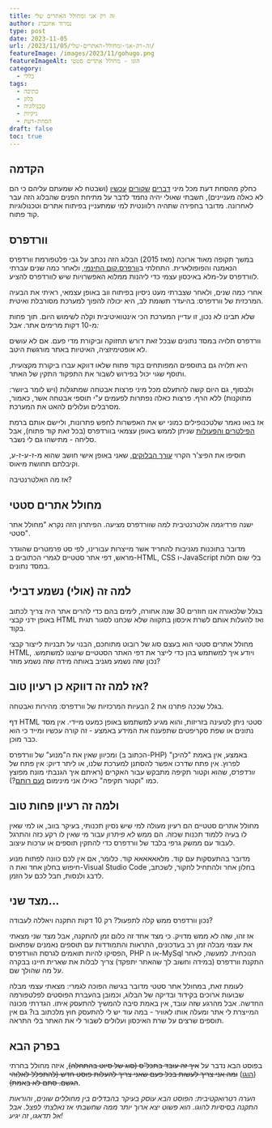 ```yaml
---
title: זה רק אני ומחולל האתרים שלי
author: נמרוד איזנברג
type: post
date: 2023-11-05
url: /2023/11/05/זה-רק-אני-ומחולל-האתרים-שלי/
featureImage: /images/2023/11/gohugo.png
featureImageAlt: הוגו - מחולל אתרים סטטי
category:
  - כללי
tags:
  - כתיבה
  - בלוג
  - טכנולוגיה
  - גיקיות
  - הסחת-דעת
draft: false
toc: true
---
```

## הקדמה
כחלק מהסחת דעת מכל מיני [דברים](/2023/10/18/אחריות/) [שקורים](/2023/10/25/עשו-זאת-בעצמכם/) [עכשיו](/2023/11/01/רסיסי-ברזל/) (ושבטח לא שמעתם עליהם כי הם לא כאלה מעניינים), חשבתי שאולי יהיה נחמד לדבר על מתיחת הפנים שהבלוג הזה עבר לאחרונה. מדובר בחפירה שתהיה רלוונטית למי שמתעניין בפיתוח אתרים וטכנולוגיות קוד פתוח.
## וורדפרס
במשך תקופה מאוד ארוכה (מאז 2015) הבלוג הזה נכתב על גבי פלטפורמת וורדפרס הנאמנה והפופולארית. התחלתי ב[וורפרס.קום החינמי](https://aizenimr.wordpress.com/), ולאחר כמה שנים עברתי לוורדפרס על-מלא באיכסון עצמי כדי ליהנות ממלוא האפשרויות שיש לוורדפרס להציע.

אחרי כמה שנים, ולאחר שצברתי מעט ניסיון בפיתוח ווב באופן עצמאי, ראיתי את הבעיה המרכזית של וורדפרס: בהיעדר תשומת לב, היא יכולה להפוך למערכת מסורבלת ואיטית.

שלא תבינו לא נכון, זו עדיין המערכת הכי אינטואיטיבית וקלה לשימוש היום. תוך פחות מ-10 דקות מרימים אתר. *אבל:*

וורדפרס תלויה במסד נתונים שבכל זאת דורש תחזוקה וביקורת מדי פעם. אם לא עושים לא אופטימיזציה, האיטיות באתר מורגשת היטב.

היא תלויה גם בתוספים המפותחים בקוד פתוח שלאו דווקא עברו ביקורת מקצועית, ותוסף שגוי יכול בפירוש לשבור את התפקוד התקין של האתר.

ולבסוף, גם היום קשה להתעלם מכל מיני פרצות אבטחה שמתגלות (ויש לומר ביושר: מתוקנות) ללא הרף. פרצות כאלה נפתרות לפעמים ע"י תוספי אבטחה אשר, כאמור, מסרבלים ועלולים להאט את המערכת.

אז בואו נאמר שלטכנופילים כמוני יש את האפשרות לחפש פתרונות, וליישם אותם ברמת [הפילטרים והפעולות](https://developer.wordpress.org/reference/) שניתן לממש באופן עצמאי בוורדפרס (בכל זאת קוד פתוח), אבל סליחה - מתישהו גם לי נשבר.

תוסיפו את הפיצ'ר הקרוי [עורך הבלוקים](https://wordpress.org/gutenberg/), שאני באופן אישי חושב שהוא מ-ז-ע-ז-ע, וקיבלתם תחושת מיאוס.

אז מה האלטרנטיבה?
## מחולל אתרים סטטי
ישנה פרדיגמה אלטרנטיבית למה שוורדפרס מציעה. הפיתרון הזה נקרא "מחולל אתר סטטי".

מדובר בתוכנות מגניבות להחריד אשר מייצרות עבורינו, לפי סט פרמטרים שהוגדר מראש, דפי אתר סטטיים לגמרי הכתובים ב-HTML, CSS ו-JavaScript בלי שום תלות במסד נתונים.
## למה זה (אולי) נשמע דבילי
בגלל שלכאורה אנו חוזרים 30 שנה אחורה, לימים בהם כדי להרים אתר היה צריך לכתוב באופן ידני קבצי HTML ואז להעלות אותם לשרת איכסון בתקווה שלא שכחנו לסגור תגית בקוד.

מחולל אתרים סטטי הוא בעצם סוג של רובוט מתוחכם, הבנוי על תבניות לייצור קבצי HTML, ויודע איך למשתמש בהן כדי לייצר את דפי האתר הסטטיים שיוצגו למשתמש. נכון שזה נשמע מגניב באותה מידה שזה נשמע מוזר?
## אז למה זה דווקא כן רעיון טוב?
בגלל שככה פתרנו את 2 הבעיות המרכזיות של וורדפרס: מהירות ואבטחה.

דף HTML סטטי ניתן לטעינה בזריזות, והוא מגיע למשתמש באופן כמעט מיידי. אין מסד נתונים או שפת  סקריפטים שתפענח את המידע באמצע - זה קורה עכשיו ומייד כי הוא כבר מוכן.

ומכיוון שאין את ה"מנוע" של וורדפרס (הכתוב ב-PHP) באמצע, אין באמת "להיכן" לפרוץ. אין פתח שדרכו אפשר להסתנן למערכת שלנו, או ליתר דיוק: אין פתח של *וורדפרס*, שהוא וקטור תקיפה מתבקש עבור האקרים (ראיתם איך הגנבתי מונח מפוצץ כמו "וקטור תקיפה" כאילו אני מינימום [נעם רותם](https://www.b48.club/)?).
## ולמה זה רעיון פחות טוב
מחולל אתרים סטטיים הם רעיון מעולה למי שיש נסיון תכנותי, בעיקר בווב, או למי שאין לו בעיה ללמוד תכנות שכזה. הם ממש *לא פיתרון* עבור מי שאין לו רקע כזה והתרגל לעבוד עם ממשק גרפי בלבד של וורדפרס כדי להתקין תוספים או ערכות עיצוב.

מדובר בהתעסקות עם קוד. מלאאאאאא קוד. כלומר, אם אין לכם כוונה לפתוח מנוע חיפוש בחלון אחד ואת ה-Visual Studio Code בחלון אחר ולהתחיל לחקור, לשכתב, לדבג ולנסות, חבל לכם על הזמן.
## מצד שני...
נכון וורדפרס ממש קלה לתפעול? רק 10 דקות התקנה ויאללה לעבודה?

אז זהו, שזה לא ממש מדויק. כי מצד אחד זה כלום זמן להתקנה, אבל מצד שני מצאתי את עצמי מבלה זמן רב בעדכונים, התראות והתמודדות עם תוספים נאמנים שפתאום הפסיקו להיות תואמים לגרסת הוורדפרס, PHP או ה-MySql הנוכחית. למעשה, לאחר התקנת וורדפרס (במידה וחשוב לך שהאתר יתפקד) צריך לבלות את שארית חיינו בבקרה על מה שהולך שם.

לעומת זאת, במחולל אתר סטטי מדובר בגישה הפוכה לגמרי: מצאתי עצמי מבלה שבועות ארוכים בקידוד ובדיקה של הבלוג, וכמובן בהעברת הפוסטים לפלטפורמה החדשה. אבל מהרגע שזה עובד, אין באמת סיבה להמשיך להתעסק איתו. הגדרתי מכונה המייצרת לי אתר ומעלה אותו לאוויר - במה עוד יש לי להתעסק חוץ מלכתוב בו? גם אין תוספים שרצים על שרת האיכסון ועלולים לשבור לי את האתר בלי התראה.
## בפרק הבא
בפוסט הבא נדבר על ~~איך זה עובד בתכל'ס (סוג של סיוט בהתחלה)~~, איזה מחולל בחרתי ([הוגו](https://gohugo.io/)) ~~ומה אני צריך לעשות בכל פעם שאני צריך להעלות פוסט חדש (להתפלל לאלוהי הגשם. סתם לא באמת)~~.

*הערה רטרואקטיבית: הפוסט הבא עוסק בעיקר בהבדלים בין מחוללים שונים, והוראות התקנה בסיסיות להוגו. הוא פשוט יצא ארוך יותר ממה שחשבתי אז נאלצתי לפצל. אבל אל תדאגו, זה יגיע!*